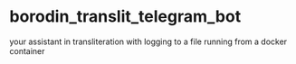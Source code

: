 # borodin_translit_telegram_bot
your assistant in transliteration with logging to a file running from a docker container
